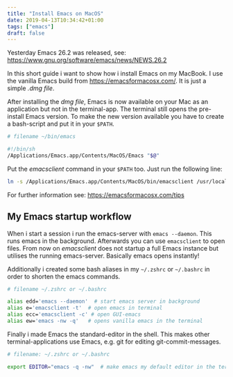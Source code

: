 ```yaml
---
title: "Install Emacs on MacOS"
date: 2019-04-13T10:34:42+01:00
tags: ["emacs"]
draft: false
---
```


Yesterday Emacs 26.2 was released, see: https://www.gnu.org/software/emacs/news/NEWS.26.2

In this short guide i want to show how i install Emacs on my MacBook.
I use the vanilla Emacs build from https://emacsformacosx.com/.
It is just a simple *.dmg file*.

After installing the *dmg file*, Emacs is now available on your Mac as
an application but not in the terminal-app. The terminal still opens
the pre-install Emacs version. To make the new version available you
have to create a bash-script and put it in your `$PATH`.

```bash
# filename ~/bin/emacs

#!/bin/sh
/Applications/Emacs.app/Contents/MacOS/Emacs "$@"
```

Put the *emacsclient* command in your `$PATH` too. Just run the
following line:

```bash
ln -s /Applications/Emacs.app/Contents/MacOS/bin/emacsclient /usr/local/bin
```

For further information see: https://emacsformacosx.com/tips


##  My Emacs startup workflow

When i start a session i run the emacs-server with `emacs
--daemon`. This runs emacs in the background. Afterwards you can use
`emacsclient` to open files. From now on *emacsclient* does not
startup a full Emacs instance but utilises the running
emacs-server. Basically emacs opens instantly!

Additionally i created some bash aliases in my `~/.zshrc` or
`~/.bashrc` in order to shorten the emacs commands.

```bash
# filename ~/.zshrc or ~/.bashrc

alias edd='emacs --daemon'  # start emacs server in background
alias e='emacsclient -t'  # open emacs in terminal
alias ecc='emacsclient -c' # open GUI-emacs
alias ew='emacs -nw -q'   # opens vanilla emacs in the terminal
```

Finally i made Emacs the standard-editor in the shell. This makes
other terminal-applications use Emacs, e.g. git for editing
git-commit-messages.

```bash
# filename: ~/.zshrc or ~/.bashrc

export EDITOR="emacs -q -nw"  # make emacs my default editor in the terminal
```
